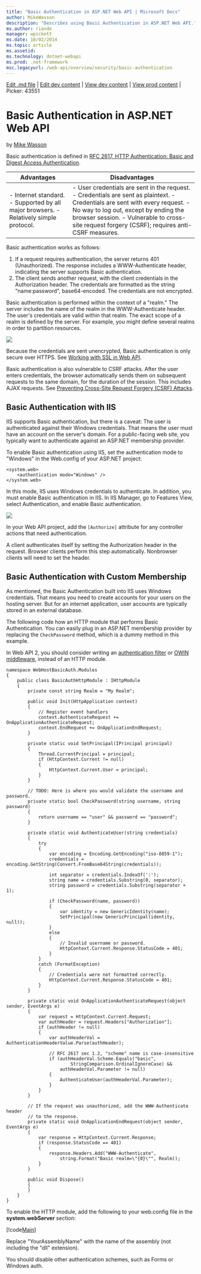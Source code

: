 ```yaml
---
title: "Basic Authentication in ASP.NET Web API | Microsoft Docs"
author: MikeWasson
description: "Describes using Basic Authentication in ASP.NET Web API."
ms.author: riande
manager: wpickett
ms.date: 10/02/2014
ms.topic: article
ms.assetid: 
ms.technology: dotnet-webapi
ms.prod: .net-framework
msc.legacyurl: /web-api/overview/security/basic-authentication
---
```

[Edit .md file](C:\Projects\msc\dev\Msc.Www\Web.ASP\App_Data\github\web-api\overview\security\basic-authentication.md) | [Edit dev content](http://www.aspdev.net/umbraco#/content/content/edit/43543) | [View dev content](http://docs.aspdev.net/tutorials/web-api/overview/security/basic-authentication.html) | [View prod content](http://www.asp.net/web-api/overview/security/basic-authentication) | Picker: 43551

Basic Authentication in ASP.NET Web API
====================
by [Mike Wasson](https://github.com/MikeWasson)

Basic authentication is defined in [RFC 2617, HTTP Authentication: Basic and Digest Access Authentication](http://www.ietf.org/rfc/rfc2617.txt).

| Advantages | Disadvantages |
| --- | --- |
| - Internet standard. - Supported by all major browsers. - Relatively simple protocol. | - User credentials are sent in the request. - Credentials are sent as plaintext. - Credentials are sent with every request. - No way to log out, except by ending the browser session. - Vulnerable to cross-site request forgery (CSRF); requires anti-CSRF measures. |

Basic authentication works as follows:

1. If a request requires authentication, the server returns 401 (Unauthorized). The response includes a WWW-Authenticate header, indicating the server supports Basic authentication.
2. The client sends another request, with the client credentials in the Authorization header. The credentials are formatted as the string "name:password", base64-encoded. The credentials are not encrypted.

Basic authentication is performed within the context of a "realm." The server includes the name of the realm in the WWW-Authenticate header. The user's credentials are valid within that realm. The exact scope of a realm is defined by the server. For example, you might define several realms in order to partition resources.

![](basic-authentication/_static/image1.png)

Because the credentials are sent unencrypted, Basic authentication is only secure over HTTPS. See [Working with SSL in Web API](working-with-ssl-in-web-api.md).

Basic authentication is also vulnerable to CSRF attacks. After the user enters credentials, the browser automatically sends them on subsequent requests to the same domain, for the duration of the session. This includes AJAX requests. See [Preventing Cross-Site Request Forgery (CSRF) Attacks](preventing-cross-site-request-forgery-csrf-attacks.md).

## Basic Authentication with IIS

IIS supports Basic authentication, but there is a caveat: The user is authenticated against their Windows credentials. That means the user must have an account on the server's domain. For a public-facing web site, you typically want to authenticate against an ASP.NET membership provider.

To enable Basic authentication using IIS, set the authentication mode to "Windows" in the Web.config of your ASP.NET project:

    <system.web>
        <authentication mode="Windows" />
    </system.web>

In this mode, IIS uses Windows credentials to authenticate. In addition, you must enable Basic authentication in IIS. In IIS Manager, go to Features View, select Authentication, and enable Basic authentication.

![](basic-authentication/_static/image2.png)

In your Web API project, add the `[Authorize]` attribute for any controller actions that need authentication.

A client authenticates itself by setting the Authorization header in the request. Browser clients perform this step automatically. Nonbrowser clients will need to set the header.

## Basic Authentication with Custom Membership

As mentioned, the Basic Authentication built into IIS uses Windows credentials. That means you need to create accounts for your users on the hosting server. But for an internet application, user accounts are typically stored in an external database.

The following code how an HTTP module that performs Basic Authentication. You can easily plug in an ASP.NET membership provider by replacing the `CheckPassword` method, which is a dummy method in this example.

In Web API 2, you should consider writing an [authentication filter](authentication-filters.md) or [OWIN middleware](../../../aspnet/overview/owin-and-katana/index.md), instead of an HTTP module.

    namespace WebHostBasicAuth.Modules
    {
        public class BasicAuthHttpModule : IHttpModule
        {
            private const string Realm = "My Realm";
    
            public void Init(HttpApplication context)
            {
                // Register event handlers
                context.AuthenticateRequest += OnApplicationAuthenticateRequest;
                context.EndRequest += OnApplicationEndRequest;
            }
    
            private static void SetPrincipal(IPrincipal principal)
            {
                Thread.CurrentPrincipal = principal;
                if (HttpContext.Current != null)
                {
                    HttpContext.Current.User = principal;
                }
            }
    
            // TODO: Here is where you would validate the username and password.
            private static bool CheckPassword(string username, string password)
            {
                return username == "user" && password == "password";
            }
    
            private static void AuthenticateUser(string credentials)
            {
                try
                {
                    var encoding = Encoding.GetEncoding("iso-8859-1");
                    credentials = encoding.GetString(Convert.FromBase64String(credentials));
    
                    int separator = credentials.IndexOf(':');
                    string name = credentials.Substring(0, separator);
                    string password = credentials.Substring(separator + 1);
    
                    if (CheckPassword(name, password))
                    {
                        var identity = new GenericIdentity(name);
                        SetPrincipal(new GenericPrincipal(identity, null));
                    }
                    else
                    {
                        // Invalid username or password.
                        HttpContext.Current.Response.StatusCode = 401;
                    }
                }
                catch (FormatException)
                {
                    // Credentials were not formatted correctly.
                    HttpContext.Current.Response.StatusCode = 401;
                }
            }
    
            private static void OnApplicationAuthenticateRequest(object sender, EventArgs e)
            {
                var request = HttpContext.Current.Request;
                var authHeader = request.Headers["Authorization"];
                if (authHeader != null)
                {
                    var authHeaderVal = AuthenticationHeaderValue.Parse(authHeader);
    
                    // RFC 2617 sec 1.2, "scheme" name is case-insensitive
                    if (authHeaderVal.Scheme.Equals("basic",
                            StringComparison.OrdinalIgnoreCase) &&
                        authHeaderVal.Parameter != null)
                    {
                        AuthenticateUser(authHeaderVal.Parameter);
                    }
                }
            }
    
            // If the request was unauthorized, add the WWW-Authenticate header 
            // to the response.
            private static void OnApplicationEndRequest(object sender, EventArgs e)
            {
                var response = HttpContext.Current.Response;
                if (response.StatusCode == 401)
                {
                    response.Headers.Add("WWW-Authenticate",
                        string.Format("Basic realm=\"{0}\"", Realm));
                }
            }
    
            public void Dispose() 
            {
            }
        }
    }

To enable the HTTP module, add the following to your web.config file in the **system.webServer** section:

[!code[Main](basic-authentication/samples/sample1.xml?highlight=4)]

Replace "YourAssemblyName" with the name of the assembly (not including the "dll" extension).

You should disable other authentication schemes, such as Forms or Windows auth.